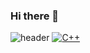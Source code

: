 ### Hi there 👋

<!--
**jo-seokhun/jo-seokhun** is a ✨ _special_ ✨ repository because its `README.md` (this file) appears on your GitHub profile.


- 🌱  I am currently studying at Kookmin University School of Automotive IT Convergence..
-->

![header](https://capsule-render.vercel.app/api?type=wave&color=auto&height=300&section=header&text=Jo's%20Factory✨&fontSize=70)
[![C++](https://img.shields.io/badge/C++-F7DF1E?style=flat-square&logo=C&logoColor=black)](https://github.com/jo-seokhun/jo-seokhun.git)




